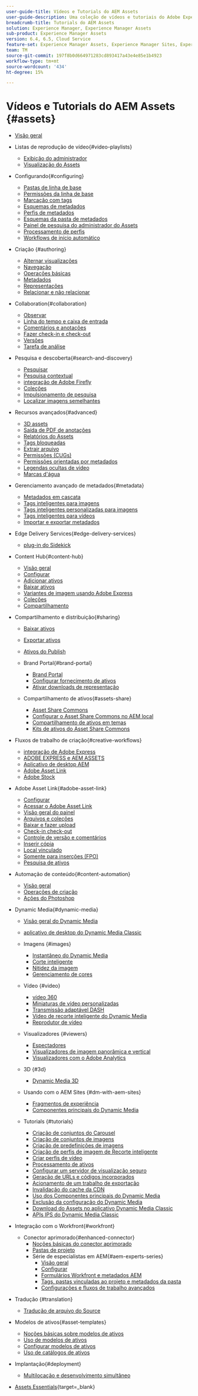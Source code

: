 ```yaml
---
user-guide-title: Vídeos e Tutorials do AEM Assets
user-guide-description: Uma coleção de vídeos e tutoriais do Adobe Experience Manager Assets.
breadcrumb-title: Tutorials do AEM Assets
solution: Experience Manager, Experience Manager Assets
sub-product: Experience Manager Assets
version: 6.4, 6.5, Cloud Service
feature-set: Experience Manager Assets, Experience Manager Sites, Experience Manager
team: TM
source-git-commit: 197f8b0d664971283cd893417a43e4e85e1b4923
workflow-type: tm+mt
source-wordcount: '434'
ht-degree: 15%

---
```



# Vídeos e Tutorials do AEM Assets {#assets}

+ [Visão geral](overview.md)

+ Listas de reprodução de vídeo{#video-playlists}
   + [Exibição do administrador](playlists/admin-view.md)
   + [Visualização do Assets](playlists/assets-view.md)

+ Configurando{#configuring}
   + [Pastas de linha de base](configuring/baseline-folders.md)
   + [Permissões da linha de base](configuring/baseline-permissions.md)
   + [Marcação com tags](configuring/tagging.md)
   + [Esquemas de metadados](configuring/metadata-schemas.md)
   + [Perfis de metadados](configuring/metadata-profiles.md)
   + [Esquemas da pasta de metadados](configuring/metadata-folder-schemas.md)
   + [Painel de pesquisa do administrador do Assets](configuring/assets-admin-search-rail.md)
   + [Processamento de perfis](configuring/processing-profiles.md)
   + [Workflows de início automático](configuring/auto-start-workflows.md)

+ Criação {#authoring}
   + [Alternar visualizações](./authoring/switch-views.md)
   + [Navegação](./authoring/navigation.md)
   + [Operações básicas](./authoring/basic-operations.md)
   + [Metadados](./authoring/metadata.md)
   + [Representações](./authoring/renditions.md)
   + [Relacionar e não relacionar](./authoring/relate-unrelate.md)

+ Collaboration{#collaboration}
   + [Observar](./collaboration/watch.md)
   + [Linha do tempo e caixa de entrada](./collaboration/timeline-and-inbox.md)
   + [Comentários e anotações](./collaboration/comments-and-annotations.md)
   + [Fazer check-in e check-out](./collaboration/check-in-and-check-out.md)
   + [Versões](./collaboration/versions.md)
   + [Tarefa de análise](./collaboration/review-task.md)

+ Pesquisa e descoberta{#search-and-discovery}
   + [Pesquisar](./search-and-discovery/search.md)
   + [Pesquisa contextual](./search-and-discovery/contextual-search.md)
   + [integração de Adobe Firefly](./search-and-discovery/adobe-firefly.md)
   + [Coleções](./search-and-discovery/collections.md)
   + [Impulsionamento de pesquisa](./search-and-discovery/search-boost.md)
   + [Localizar imagens semelhantes](./search-and-discovery/find-similar-images.md)

+ Recursos avançados{#advanced}
   + [3D assets](./advanced/3d-assets.md)
   + [Saída de PDF de anotações](./advanced/customizing-annotations-pdf-output.md)
   + [Relatórios do Assets](./advanced/asset-reports.md)
   + [Tags bloqueadas](./advanced/blocked-tags.md)
   + [Extrair arquivo](./advanced/extract-archive.md)
   + [Permissões (CUGs)](./advanced/closed-user-groups.md)
   + [Permissões orientadas por metadados](./advanced/metadata-driven-permissions.md)
   + [Legendas ocultas de vídeo](./advanced/video-closed-captions.md)
   + [Marcas d&#39;água](./advanced/watermarks.md)

+ Gerenciamento avançado de metadados{#metadata}
   + [Metadados em cascata](metadata/cascade-metadata-feature-video-use.md)
   + [Tags inteligentes para imagens](metadata/image-smart-tags.md)
   + [Tags inteligentes personalizadas para imagens](metadata/custom-smart-tags.md)
   + [Tags inteligentes para vídeos](metadata/video-smart-tags.md)
   + [Importar e exportar metadados](metadata/metadata-import-export.md)

+ Edge Delivery Services{#edge-delivery-services}
   + [plug-in do Sidekick](./edge-delivery-services/sidekick-plugin.md)

+ Content Hub{#content-hub}
   + [Visão geral](./content-hub/overview.md)
   + [Configurar](./content-hub/set-up.md)
   + [Adicionar ativos](./content-hub/add-assets.md)
   + [Baixar ativos](./content-hub/download-assets.md)
   + [Variantes de imagem usando Adobe Express](./content-hub/image-variants.md)
   + [Coleções](./content-hub/collections.md)
   + [Compartilhamento](./content-hub/share.md)

+ Compartilhamento e distribuição{#sharing}
   + [Baixar ativos](./sharing/download.md)
   + [Exportar ativos](./sharing/export.md)
   + [Ativos do Publish](./sharing/publish.md)

   + Brand Portal{#brand-portal}
      + [Brand Portal](./sharing/brand-portal.md)
      + [Configurar fornecimento de ativos](brand-portal/configure-asset-sourcing.md)
      + [Ativar downloads de representação](brand-portal/enable-renditions-download.md)

   + Compartilhamento de ativos{#assets-share}
      + [Asset Share Commons](./sharing/asset-share-commons-user-experience-feature-video-understand.md)
      + [Configurar o Asset Share Commons no AEM local](./sharing/asset-share-commons-technical-video-setup.md)
      + [Compartilhamento de ativos em temas](./sharing/asset-share-commons-feature-video-theming.md)
      + [Kits de ativos do Asset Share Commons](./sharing/asset-share/asset-share-commons-asset-kits.md)

+ Fluxos de trabalho de criação{#creative-workflows}
   + [integração de Adobe Express](./creative-workflows/adobe-express.md)
   + [ADOBE EXPRESS e AEM ASSETS](./creative-workflows/adobe-express-aem-assets.md)
   + [Aplicativo de desktop AEM](./creative-workflows/aem-desktop-app.md)
   + [Adobe Asset Link](./creative-workflows/adobe-asset-link.md)
   + [Adobe Stock](./creative-workflows/adobe-stock.md)

+ Adobe Asset Link{#adobe-asset-link}
   + [Configurar](./adobe-asset-link/setup.md)
   + [Acessar o Adobe Asset Link](./adobe-asset-link/launch-adobe-asset-link.md)
   + [Visão geral do painel](./adobe-asset-link/panel-overview.md)
   + [Arquivos e coleções](./adobe-asset-link/files-and-collections.md)
   + [Baixar e fazer upload](./adobe-asset-link/download-and-upload.md)
   + [Check-in check-out](./adobe-asset-link/check-in-check-out.md)
   + [Controle de versão e comentários](./adobe-asset-link/file-versioning-and-comments.md)
   + [Inserir cópia](./adobe-asset-link/place-copy.md)
   + [Local vinculado](./adobe-asset-link/place-linked.md)
   + [Somente para inserções (FPO)](./adobe-asset-link/for-placement-only.md)
   + [Pesquisa de ativos](./adobe-asset-link/asset-search.md)

+ Automação de conteúdo{#content-automation}
   + [Visão geral](./content-automation/overview.md)
   + [Operações de criação](./content-automation/creative-operations.md)
   + [Ações do Photoshop](./content-automation/photoshop-actions.md)

+ Dynamic Media{#dynamic-media}
   + [Visão geral do Dynamic Media](dynamic-media/dynamic-media-overview-feature-video-use.md)
   + [aplicativo de desktop do Dynamic Media Classic](dynamic-media/dynamic-media-classic-desktop-application.md)
   + Imagens {#images}
      + [Instantâneo do Dynamic Media](dynamic-media/dynamic-media-snapshot.md)
      + [Corte inteligente](dynamic-media/smart-crop-feature-video-use.md)
      + [Nitidez da imagem](dynamic-media/dynamic-media-image-sharpening-feature-video-use.md)
      + [Gerenciamento de cores](dynamic-media/dynamic-media-color-management-technical-video-setup.md)
   + Vídeo {#video}
      + [vídeo 360](dynamic-media/dynamic-media-360-video-custom-thumbnail-feature-video-use.md)
      + [Miniaturas de vídeo personalizadas](dynamic-media/dynamic-media-video-thumbnails-feature-video-use.md)
      + [Transmissão adaptável DASH](dynamic-media/dynamic-media-dash.md)
      + [Vídeo de recorte inteligente do Dynamic Media](dynamic-media/dynamic-media-smart-crop-video.md)
      + [Reprodutor de vídeo](dynamic-media/dynamic-media-video-player-feature-video-use.md)
   + Visualizadores {#viewers}
      + [Espectadores](dynamic-media/dynamic-media-viewer-feature-video-understand.md)
      + [Visualizadores de imagem panorâmica e vertical](dynamic-media/panorama-vertical-image-viewer-feature-video-use.md)
      + [Visualizadores com o Adobe Analytics](dynamic-media/dynamic-media-viewer-extension-use.md)
   + 3D {#3d}
      + [Dynamic Media 3D](dynamic-media/dynamic-media-3d-feature-video.md)
   + Usando com o AEM Sites {#dm-with-aem-sites}
      + [Fragmentos de experiência](dynamic-media/dynamic-media-experience-fragments-feature-video-use.md)
      + [Componentes principais do Dynamic Media](dynamic-media/dynamic-media-core-components.md)

   + Tutorials {#tutorials}
      + [Criação de conjuntos do Carousel](dynamic-media/tutorials/creating-different-kinds-of-sets-with-aem-dynamic-media-carousel-sets.md)
      + [Criação de conjuntos de imagens](dynamic-media/tutorials/creating-different-kinds-of-sets-with-aem-dynamic-media-image-sets.md)
      + [Criação de predefinições de imagens](dynamic-media/tutorials/creating-image-presets.md)
      + [Criação de perfis de imagem de Recorte inteligente](dynamic-media/tutorials/creating-image-profile-smart-crop.md)
      + [Criar perfis de vídeo](dynamic-media/tutorials/creating-video-profile-to-process-videos-in-dynamic-media.md)
      + [Processamento de ativos](dynamic-media/tutorials/how-to-run-dam-update-asset-workflow-on-an-asset-with-dynamic-media-enabled.md)
      + [Configurar um servidor de visualização seguro](dynamic-media/tutorials/adding-test-image-server-details-in-dynamic-media-for-secure-preview.md)
      + [Geração de URLs e códigos incorporados](dynamic-media/tutorials/how-to-generate-public-url-or-embed-code-for-an-asset.md)
      + [Acionamento de um trabalho de exportação](dynamic-media/tutorials/how-to-trigger-export-job-in-dynamic-media-during-submit-job-operation-parameter.md)
      + [Invalidação do cache da CDN](dynamic-media/tutorials/invalidating-the-cdn-cache-by-way-of-dynamic-media.md)
      + [Uso dos Componentes principais do Dynamic Media](dynamic-media/tutorials/using-dm-components-on-site-page.md)
      + [Exclusão da configuração do Dynamic Media](dynamic-media/tutorials/deleting-dynamic-media-configuration.md)
      + [Download do Assets no aplicativo Dynamic Media Classic](dynamic-media/tutorials/how-to-download-asset-in-dynamic-media-classic-app.md)
      + [APIs IPS do Dynamic Media Classic](dynamic-media/tutorials/introduction-to-dynamic-media-classic-ips-api.md)

+ Integração com o Workfront{#workfront}
   + Conector aprimorado{#enhanced-connector}
      + [Noções básicas do conector aprimorado](./workfront/enhanced-connector/basics.md)
      + [Pastas de projeto](./workfront/enhanced-connector/project-folders.md)
      + Série de especialistas em AEM{#aem-experts-series}
         + [Visão geral](./workfront/enhanced-connector/aem-experts-series/overview.md)
         + [Configurar](./workfront/enhanced-connector/aem-experts-series/setup.md)
         + [Formulários Workfront e metadados AEM](./workfront/enhanced-connector/aem-experts-series/custom-forms.md)
         + [Tags, pastas vinculadas ao projeto e metadados da pasta](./workfront/enhanced-connector/aem-experts-series/aem-tags-project-linked-folders-and-folder-metadata.md)
         + [Configurações e fluxos de trabalho avançados](./workfront/enhanced-connector/aem-experts-series/advanced-settings-and-workflows.md)

+ Tradução {#translation}
   + [Tradução de arquivo do Source](translation/source-file-translation-feature-video-use.md)

+ Modelos de ativos{#asset-templates}
   + [Noções básicas sobre modelos de ativos](asset-templates/asset-templates-tutorial-understand.md)
   + [Uso de modelos de ativos](asset-templates/asset-templates-feature-video-use.md)
   + [Configurar modelos de ativos](asset-templates/asset-templates-technical-video-setup.md)
   + [Uso de catálogos de ativos](asset-templates/asset-catalog-template-feature-video-use.md)

+ Implantação{#deployment}
   + [Multilocação e desenvolvimento simultâneo](deployment/multitenancy-concurrent-article-understand.md)

+ [Assets Essentials](https://experienceleague.adobe.com/docs/experience-manager-learn/assets-essentials/overview.html?lang=pt-BR){target=_blank}
